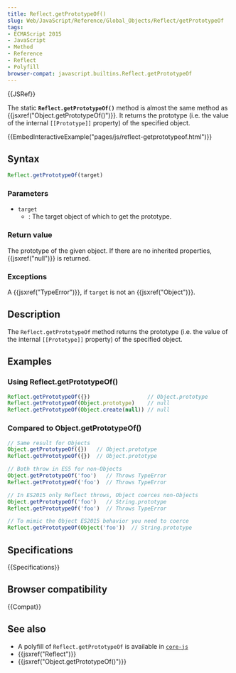 ```yaml
---
title: Reflect.getPrototypeOf()
slug: Web/JavaScript/Reference/Global_Objects/Reflect/getPrototypeOf
tags:
- ECMAScript 2015
- JavaScript
- Method
- Reference
- Reflect
- Polyfill
browser-compat: javascript.builtins.Reflect.getPrototypeOf
---
```

{{JSRef}}

The static **`Reflect.getPrototypeOf()`** method is almost the same method as
{{jsxref("Object.getPrototypeOf()")}}. It returns the prototype (i.e.
the value of the internal `[[Prototype]]` property) of the specified object.

{{EmbedInteractiveExample("pages/js/reflect-getprototypeof.html")}}

## Syntax

```js
Reflect.getPrototypeOf(target)
```

### Parameters

*   `target`
    *   : The target object of which to get the prototype.

### Return value

The prototype of the given object. If there are no inherited properties,
{{jsxref("null")}} is returned.

### Exceptions

A {{jsxref("TypeError")}}, if `target` is not an
{{jsxref("Object")}}.

## Description

The `Reflect.getPrototypeOf` method returns the prototype (i.e. the value of the
internal `[[Prototype]]` property) of the specified object.

## Examples

### Using Reflect.getPrototypeOf()

```js
Reflect.getPrototypeOf({})                  // Object.prototype
Reflect.getPrototypeOf(Object.prototype)    // null
Reflect.getPrototypeOf(Object.create(null)) // null
```

### Compared to Object.getPrototypeOf()

```js
// Same result for Objects
Object.getPrototypeOf({})   // Object.prototype
Reflect.getPrototypeOf({})  // Object.prototype

// Both throw in ES5 for non-Objects
Object.getPrototypeOf('foo')   // Throws TypeError
Reflect.getPrototypeOf('foo')  // Throws TypeError

// In ES2015 only Reflect throws, Object coerces non-Objects
Object.getPrototypeOf('foo')   // String.prototype
Reflect.getPrototypeOf('foo')  // Throws TypeError

// To mimic the Object ES2015 behavior you need to coerce
Reflect.getPrototypeOf(Object('foo'))  // String.prototype
```

## Specifications

{{Specifications}}

## Browser compatibility

{{Compat}}

## See also

*   A polyfill of `Reflect.getPrototypeOf` is available in
    [`core-js`](https://github.com/zloirock/core-js#ecmascript-reflect)
*   {{jsxref("Reflect")}}
*   {{jsxref("Object.getPrototypeOf()")}}

